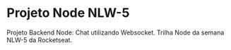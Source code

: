 # Projeto Node NLW-5
 Projeto Backend Node: Chat utilizando Websocket.
 Trilha Node da semana NLW-5 da Rocketseat.
